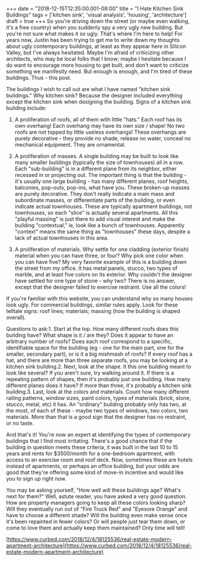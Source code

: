 +++
date = "2018-12-15T12:35:00.001-08:00"
title = "I Hate Kitchen Sink Buildings"
tags = ['kitchen sink', 'visual analysis', 'housing', 'architecture']
draft = true
+++
So you're driving down the street (or maybe even walking, it's a free country) when you suddenly spy a very ugly new building.  But you're not sure what makes it so ugly.  That's where I'm here to help!  For years now, Justin has been trying to get me to write down my thoughts about ugly contemporary buildings, at least as they appear here in Silicon Valley, but I've always hesitated.  Maybe I'm afraid of criticizing other architects, who may be local folks that I know; maybe I hesitate because I do want to encourage more housing to get built, and don't want to criticize something we manifestly need.  But enough is enough, and I'm tired of these buildings.  Thus - this post.

The buildings I wish to call out are what I have named "kitchen sink buildings."  Why kitchen sink?  Because the designer included everything except the kitchen sink when designing the building.  Signs of a kitchen sink building include:

1.  A proliferation of roofs, all of them with little "hats."  Each roof has its own overhang!  Each overhang may have its own size / shape!  No two roofs are not topped by little useless overhangs!  These overhangs are purely decorative - they provide no shade, release no water, conceal no mechanical equipment.  They are ornamental.

2.  A proliferation of masses.  A single building may be built to look like many smaller buildings (typically the size of townhouses) all in a row.  Each "sub-building" is in a different plane from its neighbor, either recessed in or projecting out.  The important thing is that the building - it's usually one large building - has many different planes, roof heights, balconies, pop-outs, pop-ins, what have you.  These broken-up masses are purely decorative.  They don't really indicate a main mass and subordinate masses, or differentiate parts of the building, or even indicate actual townhouses.  These are typically apartment buildings, not townhouses, so each "slice" is actually several apartments.  All this "playful massing" is just there to add visual interest and make the building "contextual," ie, look like a bunch of townhouses.  Apparently "context" means the same thing as "townhouses" these days, despite a lack of actual townhouses in this area.

3.  A proliferation of materials.  Why settle for one cladding (exterior finish) material when you can have three, or four?  Why pick one color when you can have five?  My very favorite example of this is a building down the street from my office.  It has metal panels, stucco, two types of marble, and at least five colors on its exterior.  Why couldn't the designer have settled for one type of stone - why two?  There is no answer, except that the designer failed to exercise restraint.  Use all the colors!

If you're familiar with this website, you can understand why so many houses look ugly.  For commercial buildings, similar rules apply.  Look for these telltale signs: roof lines; materials; massing (how the building is shaped overall).

Questions to ask:1.  Start at the top.  How many different roofs does this building have?  What shape is it / are they?  Does it appear to have an arbitrary number of roofs?  Does each roof correspond to a specific, identifiable space for the building (eg - one for the main part, one for the smaller, secondary part), or is it a big mishmash of roofs?  If every roof has a hat, and there are more than three separate roofs, you may be looking at a kitchen sink building.2.  Next, look at the shape.  It this one building meant to look like several?  If you aren't sure, try walking around it.  If there is a repeating pattern of shapes, then it's probably just one building.  How many different planes does it have?  If more than three, it's probably a kitchen sink building.3.  Last, look at the colors and materials.  Count how many different railing patterns, window sizes, paint colors, types of materials (brick, stone, stucco, metal, etc) it has.  An "ordinary" building probably only has two, at the most, of each of these - maybe two types of windows, two colors, two materials.  More than that is a good sign that the designer has no restraint, or no taste.

And that's it!  You're now an expert at identifying the types of contemporary buildings that I find most irritating.  There's a good chance that if the building in question meets these criteria, it was built in the last 10 to 15 years and rents for $3500/month for a one-bedroom apartment, with access to an exercise room and roof deck.  Now, sometimes these are hotels instead of apartments, or perhaps an office building, but your odds are good that they're offering some kind of move-in incentive and would like you to sign up right now.

You may be asking yourself, "How well will these buildings age?  What's next for them?"  Well, astute reader, you have asked a very good question.  How are property managers going to keep all these colors looking sharp?  Will they eventually run out of "Fire Truck Red" and "Eyesore Orange" and have to choose a different shade?  Will the building even make sense once it's been repainted in fewer colors?  Or will people just tear them down, or come to love them and actually keep them maintained?  Only time will tell!

[https://www.curbed.com/2018/12/4/18125536/real-estate-modern-apartment-architecture](https://www.curbed.com/2018/12/4/18125536/real-estate-modern-apartment-architecture)
